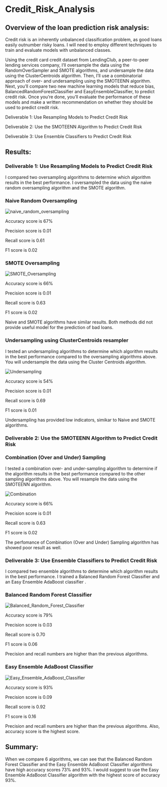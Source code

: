 # Credit_Risk_Analysis


## Overview of the loan prediction risk analysis:

Credit risk is an inherently unbalanced classification problem, as good loans easily outnumber risky loans. I will need to employ different techniques to train and evaluate models with unbalanced classes. 

Using the credit card credit dataset from LendingClub, a peer-to-peer lending services company, I’ll oversample the data using the RandomOverSampler and SMOTE algorithms, and undersample the data using the ClusterCentroids algorithm. Then, I’ll use a combinatorial approach of over- and undersampling using the SMOTEENN algorithm. Next, you’ll compare two new machine learning models that reduce bias, BalancedRandomForestClassifier and EasyEnsembleClassifier, to predict credit risk. Once you’re done, you’ll evaluate the performance of these models and make a written recommendation on whether they should be used to predict credit risk.


Deliverable 1: Use Resampling Models to Predict Credit Risk

Deliverable 2: Use the SMOTEENN Algorithm to Predict Credit Risk

Deliverable 3: Use Ensemble Classifiers to Predict Credit Risk


## Results:

### Deliverable 1: Use Resampling Models to Predict Credit Risk

I compared two oversampling algorithms to determine which algorithm results in the best performance. I oversampled the data using the naive random oversampling algorithm and the SMOTE algorithm. 

### Naive Random Oversampling

![naive_random_oversampling](naive_random_oversampling.png)

Accuracy score is 67%

Precision score is 0.01

Recall score is 0.61

F1 score is 0.02

### SMOTE Oversampling

![SMOTE_Oversampling](SMOTE_Oversampling.png)

Accuracy score is 66%

Precision score is 0.01

Recall score is 0.63

F1 score is 0.02

Naive and SMOTE algorithms have similar results. Both methods did not provide useful model for the prediction of bad loans.

### Undersampling using ClusterCentroids resampler

I tested an undersampling algorithms to determine which algorithm results in the best performance compared to the oversampling algorithms above. You will undersample the data using the Cluster Centroids algorithm.

![Undersampling](Undersampling.png)

Accuracy score is 54%

Precision score is 0.01

Recall score is 0.69

F1 score is 0.01

Undersampling has provided low indicators, simikar to Naive and SMOTE algorithms. 

### Deliverable 2: Use the SMOTEENN Algorithm to Predict Credit Risk

### Combination (Over and Under) Sampling

I tested a combination over- and under-sampling algorithm to determine if the algorithm results in the best performance compared to the other sampling algorithms above. You will resample the data using the SMOTEENN algorithm.

![Combination](Combination.png)

Accuracy score is 66%

Precision score is 0.01

Recall score is 0.63

F1 score is 0.02

The perfomance of Combination (Over and Under) Sampling algorithm has showed poor result as well.

### Deliverable 3: Use Ensemble Classifiers to Predict Credit Risk

I compared two ensemble algorithms to determine which algorithm results in the best performance. I trained a Balanced Random Forest Classifier and an Easy Ensemble AdaBoost classifier .

### Balanced Random Forest Classifier

![Balanced_Random_Forest_Classifier](Balanced_Random_Forest_Classifier.png)

Accuracy score is 79%

Precision score is 0.03

Recall score is 0.70

F1 score is 0.06

Precision and recall numbers are higher than the previous algorithms.

### Easy Ensemble AdaBoost Classifier

![Easy_Ensemble_AdaBoost_Classifier](Easy_Ensemble_AdaBoost_Classifier.png)

Accuracy score is 93%

Precision score is 0.09

Recall score is 0.92

F1 score is 0.16

Precision and recall numbers are higher than the previous algorithms. Also, accuracy score is the highest score.

## Summary:

When we compare 6 algorithms, we can see that the Balanced Random Forest Classifier and the Easy Ensemble AdaBoost Classifier algorithms have high accuracy scores 73% and 93%. I would suggest to use the Easy Ensemble AdaBoost Classifier algorithm with the highest score of accuracy 93%.
